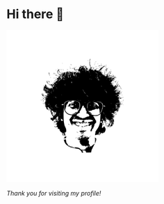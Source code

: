 # Hi there 👋

<img src="image/jawadefaj.png" alt="jawadefaj" width="350px" />

*Thank you for visiting my profile!* 

